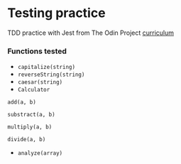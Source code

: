 # Testing practice

TDD practice with Jest from The Odin Project [curriculum](https://www.theodinproject.com/paths/full-stack-javascript/courses/javascript/lessons/testing-practice)

### Functions tested
- ```capitalize(string)```
- ```reverseString(string)```
- ```caesar(string)```
- ```Calculator```

```add(a, b)```

```substract(a, b)```

```multiply(a, b)```

```divide(a, b)```

- ```analyze(array)```
